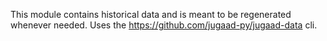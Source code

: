 This module contains historical data and is meant to be regenerated whenever needed. Uses the https://github.com/jugaad-py/jugaad-data cli.